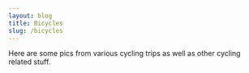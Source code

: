 ```yaml
---
layout: blog
title: Bicycles
slug: /bicycles
---
```


Here are some pics from various cycling trips as well as other cycling related stuff.
<br />
